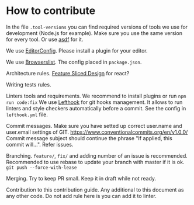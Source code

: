 # How to contribute

In the file `.tool-versions` you can find required versions of tools we use for development (Node.js for example).
Make sure you use the same version for every tool. Or use [asdf](https://asdf-vm.com) for it.

We use [EditorConfig](https://editorconfig.org). Please install a plugin for your editor.

We use [Browserslist](https://browsersl.ist). The config placed in `package.json`.

Architecture rules. [Feature Sliced Design](https://feature-sliced.design/) for react?

Writing tests rules.

Linters tools and requirements.
We recommend to install plugins or run `npm run code:fix`
We use [Lefthook](https://github.com/evilmartians/) for git hooks management. It allows to run linters and style checkers automatically before a commit. See the config in `lefthook.yml` file.

Commit messages. Make sure you have setted up correct user.name and user.email settings of GIT. https://www.conventionalcommits.org/en/v1.0.0/
Commit message subject should continue the phrase "If applied, this commit will...". Refer issues.

Branching. `feature/`, `fix/` and adding number of an issue is recommended. Recommended to use rebase to update your branch with master if it is ok. `git push --force-with-lease`

Merging. Try to keep PR small. Keep it in draft while not ready.

Contribution to this contribution guide.
Any additional to this document as any other code.
Do not add rule here is you can add it to linter.
